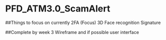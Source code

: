 # PFD_ATM3.0_ScamAlert

##Things to focus on currently
2FA (Focus)
3D Face recognition
Signature

##Complete by week 3
Wireframe and if possible user interface
